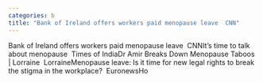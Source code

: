 ```yaml
---
categories: b
title: "Bank of Ireland offers workers paid menopause leave  CNN"
---
```

Bank of Ireland offers workers paid menopause leave&nbsp;&nbsp;CNNIt’s time to talk about menopause&nbsp;&nbsp;Times of IndiaDr Amir Breaks Down Menopause Taboos | Lorraine&nbsp;&nbsp;LorraineMenopause leave: Is it time for new legal rights to break the stigma in the workplace?&nbsp;&nbsp;EuronewsHo